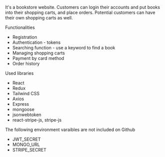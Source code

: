 It's a bookstore website. Customers can login their accounts and put books into their shopping carts, and place orders. Potential customers can have their own shopping carts as well.

Functionalities
* Registration
* Authentication - tokens
* Searching function - use a keyword to find a book
* Managing shopping carts
* Payment by card method
* Order history

Used libraries
* React
* Redux
* Tailwind CSS
* Axios
* Express
* mongoose
* jsonwebtoken
* react-stripe-js, stripe-js

The following environment varaibles are not included on Github
* JWT_SECRET
* MONGO_URL
* STRIPE_SECRET


